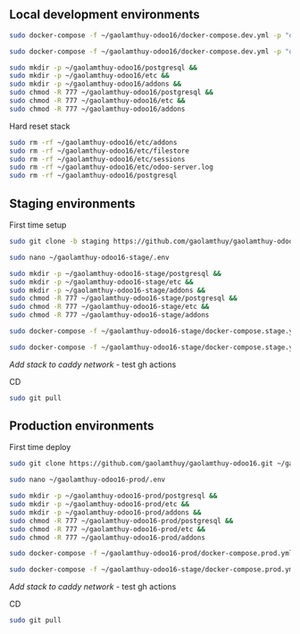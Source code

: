 ## Local development environments

```bash
sudo docker-compose -f ~/gaolamthuy-odoo16/docker-compose.dev.yml -p "odoo-gaolamthuy-dev" up --build --force-recreate -d
```

```bash
sudo docker-compose -f ~/gaolamthuy-odoo16/docker-compose.dev.yml -p "odoo-gaolamthuy-dev" down
```

```bash
sudo mkdir -p ~/gaolamthuy-odoo16/postgresql && 
sudo mkdir -p ~/gaolamthuy-odoo16/etc &&
sudo mkdir -p ~/gaolamthuy-odoo16/addons &&
sudo chmod -R 777 ~/gaolamthuy-odoo16/postgresql &&
sudo chmod -R 777 ~/gaolamthuy-odoo16/etc && 
sudo chmod -R 777 ~/gaolamthuy-odoo16/addons
```

Hard reset stack

```bash
sudo rm -rf ~/gaolamthuy-odoo16/etc/addons
sudo rm -rf ~/gaolamthuy-odoo16/etc/filestore
sudo rm -rf ~/gaolamthuy-odoo16/etc/sessions
sudo rm -rf ~/gaolamthuy-odoo16/etc/odoo-server.log
sudo rm -rf ~/gaolamthuy-odoo16/postgresql
```


## Staging environments

First time setup
```bash
sudo git clone -b staging https://github.com/gaolamthuy/gaolamthuy-odoo16.git ~/gaolamthuy-odoo16-stage
```

```bash
sudo nano ~/gaolamthuy-odoo16-stage/.env
```

```bash
sudo mkdir -p ~/gaolamthuy-odoo16-stage/postgresql && 
sudo mkdir -p ~/gaolamthuy-odoo16-stage/etc &&
sudo mkdir -p ~/gaolamthuy-odoo16-stage/addons &&
sudo chmod -R 777 ~/gaolamthuy-odoo16-stage/postgresql &&
sudo chmod -R 777 ~/gaolamthuy-odoo16-stage/etc && 
sudo chmod -R 777 ~/gaolamthuy-odoo16-stage/addons
```

```bash
sudo docker-compose -f ~/gaolamthuy-odoo16-stage/docker-compose.stage.yml -p "odoo-gaolamthuy-stage" up --build --force-recreate -d
```

```bash
sudo docker-compose -f ~/gaolamthuy-odoo16-stage/docker-compose.stage.yml -p "odoo-gaolamthuy-stage" down
```

*Add stack to caddy network* - test gh actions

CD
```bash
sudo git pull
```


## Production environments

First time deploy

```bash
sudo git clone https://github.com/gaolamthuy/gaolamthuy-odoo16.git ~/gaolamthuy-odoo16-prod
```

```bash
sudo nano ~/gaolamthuy-odoo16-prod/.env
```

```bash
sudo mkdir -p ~/gaolamthuy-odoo16-prod/postgresql && 
sudo mkdir -p ~/gaolamthuy-odoo16-prod/etc &&
sudo mkdir -p ~/gaolamthuy-odoo16-prod/addons &&
sudo chmod -R 777 ~/gaolamthuy-odoo16-prod/postgresql &&
sudo chmod -R 777 ~/gaolamthuy-odoo16-prod/etc && 
sudo chmod -R 777 ~/gaolamthuy-odoo16-prod/addons
```

```bash
sudo docker-compose -f ~/gaolamthuy-odoo16-prod/docker-compose.prod.yml -p "odoo-gaolamthuy-prod" up --build --force-recreate -d
```
```bash
sudo docker-compose -f ~/gaolamthuy-odoo16-stage/docker-compose.prod.yml -p "odoo-gaolamthuy-prod" down
```


*Add stack to caddy network* - test gh actions

CD
```bash
sudo git pull
```


